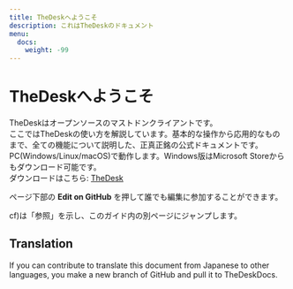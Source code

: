 ```yaml
---
title: TheDeskへようこそ
description: これはTheDeskのドキュメント
menu:
  docs:
    weight: -99
---
```


# TheDeskへようこそ

TheDeskはオープンソースのマストドンクライアントです。  
ここではTheDeskの使い方を解説しています。基本的な操作から応用的なものまで、全ての機能について説明した、正真正銘の公式ドキュメントです。  
PC(Windows/Linux/macOS)で動作します。Windows版はMicrosoft Storeからもダウンロード可能です。  
ダウンロードはこちら: [TheDesk](https://thedesk.top)  

ページ下部の **Edit on GitHub** を押して誰でも編集に参加することができます。  
  
cf)は「参照」を示し、このガイド内の別ページにジャンプします。

## Translation

If you can contribute to translate this document from Japanese to other languages, you make a new branch of GitHub and pull it to TheDeskDocs.

